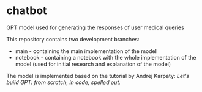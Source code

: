 # chatbot
GPT model used for generating the responses of user medical queries

This repository contains two development branches:
- main - containing the main implementation of the model
- notebook - containing a notebook with the whole implementation of the model (used for initial research and explanation of the model)

The model is implemented based on the tutorial by Andrej Karpaty: *Let's build GPT: from scratch, in code, spelled out.*
